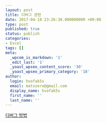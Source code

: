 ```yaml
---
layout: post
title: 디버그 관련
date: 2017-04-18 23:26:38.000000000 +09:00
type: post
published: true
status: publish
categories:
- Excel
tags: []
meta:
  _wpcom_is_markdown: '1'
  _edit_last: '1'
  _yoast_wpseo_content_score: '30'
  _yoast_wpseo_primary_category: '18'
author:
  login: hvofak5s
  email: matxzero@gmail.com
  display_name: hvofak5s
  first_name: ''
  last_name: ''
---
```

<p><a href="http://link2me.tistory.com/607" target="_blank">디버그 방법</a></p>
